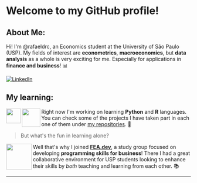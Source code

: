 # Welcome to my GitHub profile!

## About Me:

Hi! I'm @rafaeldrc, an Economics student at the University of São Paulo (USP). My fields of interest are **econometrics**, **macroeconomics**, but **data analysis** as a whole is very exciting for me. Especially for applications in **finance and business**! 📊

[![LinkedIn](https://img.shields.io/badge/LinkedIn-%230077B5.svg?logo=linkedin&logoColor=white)](https://linkedin.com/in/rafaelderricoabreu)

## My learning:

<div style="display: inline_block">
  <img align="left" width="40" src="https://user-images.githubusercontent.com/74038190/212257472-08e52665-c503-4bd9-aa20-f5a4dae769b5.gif" />
  <img align="left" width="50" src="https://github.com/user-attachments/assets/b454e2dc-9462-40d4-b8bf-b775d92d89dd" />
</div>

Right now I'm working on learning **Python** and **R** languages. You can check some of the projects I have taken part in each one of them under [my repositories](https://github.com/rafaeldrc?tab=repositories). 📝

> But what's the fun in learning alone?

<div style="display: inline_block">
  <img align="left" width="70" src="https://github.com/user-attachments/assets/a4bfdc28-ad05-4729-adde-b4dc1f106e30" />
</div>

Well that's why I joined **[FEA.dev](https://github.com/fea-dev-usp)**, a study group focused on developing **programming skills for business**! There I had a great collaborative environment for USP students looking to enhance their skills by *both* teaching and learning from each other. 📚

---
<!---
rafaeldrc/rafaeldrc is a ✨ special ✨ repository because its `README.md` (this file) appears on your GitHub profile.
You can click the Preview link to take a look at your changes.
--->
